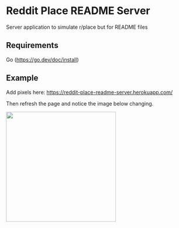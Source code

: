 # Reddit Place README Server

Server application to simulate r/place but for README files

## Requirements
Go (https://go.dev/doc/install)

## Example

Add pixels here: https://reddit-place-readme-server.herokuapp.com/

Then refresh the page and notice the image below changing.

<img src="https://reddit-place-readme-server.herokuapp.com/static/image.png" width="300"/> 
